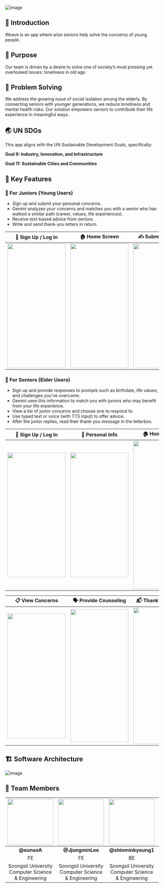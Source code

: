 ![image](https://github.com/user-attachments/assets/a0e76279-774c-49c8-8686-df2507d01b71)



## 🌟 Introduction
Weave is an app where wise seniors help solve the concerns of young people.    


## 🎯 Purpose
Our team is driven by a desire to solve one of society’s most pressing yet overlooked issues: loneliness in old age.   



## 🧩 Problem Solving
We address the growing issue of social isolation among the elderly.
By connecting seniors with younger generations, we reduce loneliness and mental health risks.
Our solution empowers seniors to contribute their life experience in meaningful ways.  



## 🌏 UN SDGs

This app aligns with the UN Sustainable Development Goals, specifically:

**Goal 9: Industry, Innovation, and Infrastructure**

**Goal 11: Sustainable Cities and Communities**    



## 🔑 Key Features  

### 👦 For Juniors (Young Users)
- Sign up and submit your personal concerns.
- Gemini analyzes your concerns and matches you with a senior who has walked a similar path (career, values, life experiences).
- Receive text-based advice from seniors.
- Write and send thank-you letters in return.
  
| 🔐 Sign Up / Log In | 🏠 Home Screen | ✍️ Submit Concerns | 💌 Thank-you Letters |
|---------------------|----------------|---------------------|----------------------|
| <img src="https://github.com/user-attachments/assets/d400fd47-911a-414f-a971-687ef10dec81" width="190" height="409" /> | <img src="https://github.com/user-attachments/assets/6b0f3b61-e633-405c-bb6d-b895665cbbc2" width="190" height="409" /> | <img src="https://github.com/user-attachments/assets/46fde197-da4a-41b6-8866-f1b403121235" width="190" height="409" /> | <img src="https://github.com/user-attachments/assets/ca9af6eb-5ccd-4023-b552-e769ddde5bac" width="190" height="409" /> |





### 👴 For Seniors (Elder Users)
- Sign up and provide responses to prompts such as birthdate, life values, and challenges you've overcome.
- Gemini uses this information to match you with juniors who may benefit from your life experience.
- View a list of junior concerns and choose one to respond to.
- Use typed text or voice (with TTS input) to offer advice.
- After the junior replies, read their thank-you message in the letterbox.



| 🔐 Sign Up / Log In | 📝 Personal Info | 🏠 Home Screen |
|---------------------|------------------|----------------|
| <img src="https://github.com/user-attachments/assets/ca548334-b0e2-472b-a358-85bb0920a46d" width="190" height="409" /> | <img src="https://github.com/user-attachments/assets/4ea3bd78-6d60-4455-aba0-9a77dc34887f" width="190" height="409" /> | <img src="https://github.com/user-attachments/assets/e8ed6400-0f4f-4f4d-b5b5-51ce5df72d91" width="190" height="487" /> |

| 📋 View Concerns | 🗣️ Provide Counseling | 📬 Thank-you Letters |
|------------------|------------------------|-----------------------|
| <img src="https://github.com/user-attachments/assets/4c0dbca5-9bc1-45bc-8409-d6fbc2944425" width="190" height="409" /> | <img src="https://github.com/user-attachments/assets/b9d7973e-f89d-4faf-9a4c-79ac9d4409c8" width="190" height="436" /> | <img src="https://github.com/user-attachments/assets/887cd4ff-ad5e-4fca-863b-983e9aa6991e" width="190" height="448" /> |




## 🏗️ Software Architecture
![image](https://github.com/user-attachments/assets/4d209d8a-4f63-4875-ba41-f143475264c8)    



## 👥 Team Members

| <img src="https://github.com/user-attachments/assets/ca16d0cf-8830-4514-ab9c-0a3db7acc4b0" width="150" /> | <img src="https://github.com/user-attachments/assets/d452ba81-8ca0-4888-8c4e-d254acb13e1e" width="150" /> | <img src="https://github.com/user-attachments/assets/800d5729-f7a5-4a11-9a66-863edd36177f" width="150" /> | <img src="https://github.com/user-attachments/assets/08fecc98-3abf-4839-bc72-e073d9e30eba" width="150" /> |
|:--:|:--:|:--:|:--:|
| **@eunsoA** | **@JjungminLee** | **@shinminkyoung1** | **@yueunfive** |
| FE | FE | BE | BE |
| Soongsil University <br> Computer Science & Engineering | Soongsil University <br> Computer Science & Engineering | Soongsil University <br> Computer Science & Engineering | Soongsil University <br> School of Software |


